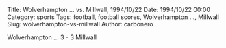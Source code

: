 Title: Wolverhampton … vs. Millwall, 1994/10/22
Date: 1994/10/22 00:00
Category: sports
Tags: football, football scores, Wolverhampton …, Millwall
Slug: wolverhampton-vs-millwall
Author: carbonero


Wolverhampton … 3 - 3 Millwall
